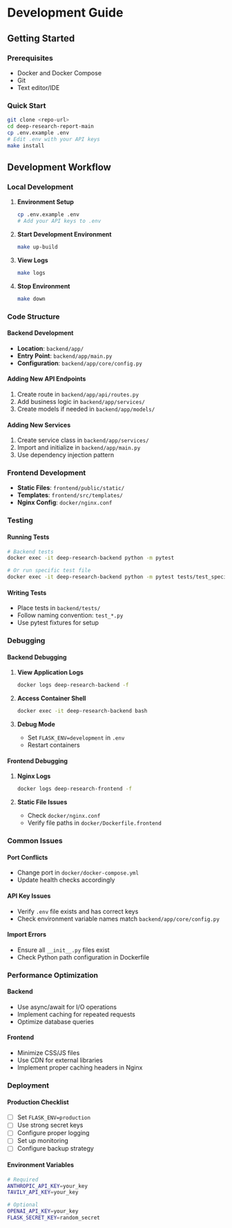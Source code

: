 # Development Guide

## Getting Started

### Prerequisites
- Docker and Docker Compose
- Git
- Text editor/IDE

### Quick Start
```bash
git clone <repo-url>
cd deep-research-report-main
cp .env.example .env
# Edit .env with your API keys
make install
```

## Development Workflow

### Local Development
1. **Environment Setup**
   ```bash
   cp .env.example .env
   # Add your API keys to .env
   ```

2. **Start Development Environment**
   ```bash
   make up-build
   ```

3. **View Logs**
   ```bash
   make logs
   ```

4. **Stop Environment**
   ```bash
   make down
   ```

### Code Structure

#### Backend Development
- **Location**: `backend/app/`
- **Entry Point**: `backend/app/main.py`
- **Configuration**: `backend/app/core/config.py`

#### Adding New API Endpoints
1. Create route in `backend/app/api/routes.py`
2. Add business logic in `backend/app/services/`
3. Create models if needed in `backend/app/models/`

#### Adding New Services
1. Create service class in `backend/app/services/`
2. Import and initialize in `backend/app/main.py`
3. Use dependency injection pattern

### Frontend Development
- **Static Files**: `frontend/public/static/`
- **Templates**: `frontend/src/templates/`
- **Nginx Config**: `docker/nginx.conf`

### Testing

#### Running Tests
```bash
# Backend tests
docker exec -it deep-research-backend python -m pytest

# Or run specific test file
docker exec -it deep-research-backend python -m pytest tests/test_specific.py
```

#### Writing Tests
- Place tests in `backend/tests/`
- Follow naming convention: `test_*.py`
- Use pytest fixtures for setup

### Debugging

#### Backend Debugging
1. **View Application Logs**
   ```bash
   docker logs deep-research-backend -f
   ```

2. **Access Container Shell**
   ```bash
   docker exec -it deep-research-backend bash
   ```

3. **Debug Mode**
   - Set `FLASK_ENV=development` in `.env`
   - Restart containers

#### Frontend Debugging
1. **Nginx Logs**
   ```bash
   docker logs deep-research-frontend -f
   ```

2. **Static File Issues**
   - Check `docker/nginx.conf`
   - Verify file paths in `docker/Dockerfile.frontend`

### Common Issues

#### Port Conflicts
- Change port in `docker/docker-compose.yml`
- Update health checks accordingly

#### API Key Issues
- Verify `.env` file exists and has correct keys
- Check environment variable names match `backend/app/core/config.py`

#### Import Errors
- Ensure all `__init__.py` files exist
- Check Python path configuration in Dockerfile

### Performance Optimization

#### Backend
- Use async/await for I/O operations
- Implement caching for repeated requests
- Optimize database queries

#### Frontend
- Minimize CSS/JS files
- Use CDN for external libraries
- Implement proper caching headers in Nginx

### Deployment

#### Production Checklist
- [ ] Set `FLASK_ENV=production`
- [ ] Use strong secret keys
- [ ] Configure proper logging
- [ ] Set up monitoring
- [ ] Configure backup strategy

#### Environment Variables
```bash
# Required
ANTHROPIC_API_KEY=your_key
TAVILY_API_KEY=your_key

# Optional
OPENAI_API_KEY=your_key
FLASK_SECRET_KEY=random_secret
```
